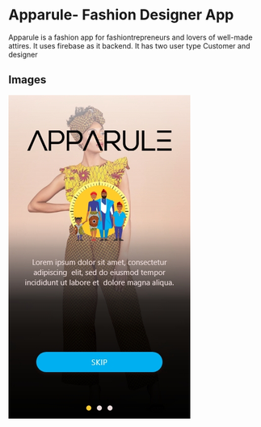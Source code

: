 # Apparule- Fashion Designer App
Apparule is a fashion app for fashiontrepreneurs and lovers of well-made attires. It uses firebase as it backend. 
It has two user type Customer and designer

## Images  
![Images](https://github.com/CuesoftIO/apparule/blob/master/images/Get_Started1.jpg)  





